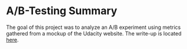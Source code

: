 # A/B-Testing Summary
The goal of this project was to analyze an A/B experiment using metrics gathered from a mockup of the Udacity website. The write-up is located [here](https://github.com/ondramie/ab-testing-student-retention/blob/master/projectSubmission.md). 
